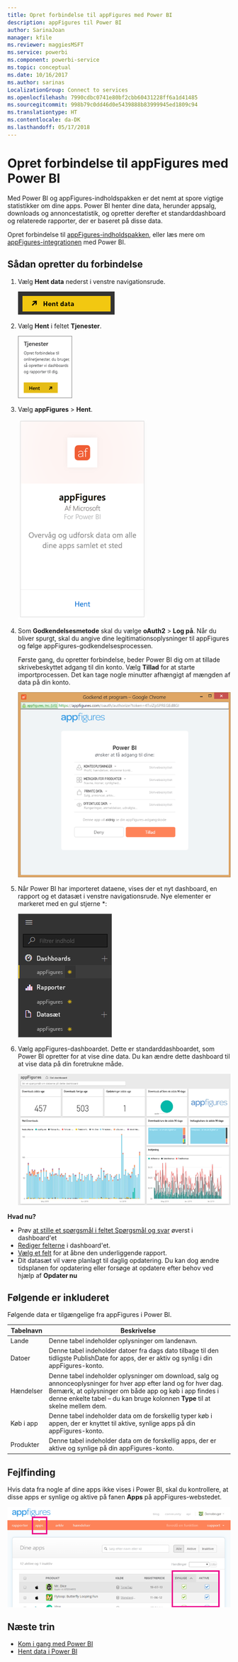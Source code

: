 ```yaml
---
title: Opret forbindelse til appFigures med Power BI
description: appFigures til Power BI
author: SarinaJoan
manager: kfile
ms.reviewer: maggiesMSFT
ms.service: powerbi
ms.component: powerbi-service
ms.topic: conceptual
ms.date: 10/16/2017
ms.author: sarinas
LocalizationGroup: Connect to services
ms.openlocfilehash: 7990cdbc0741e80bf2cbb60431228ff6a1d41485
ms.sourcegitcommit: 998b79c0dd46d0e5439888b83999945ed1809c94
ms.translationtype: HT
ms.contentlocale: da-DK
ms.lasthandoff: 05/17/2018
---
```

# <a name="connect-to-appfigures-with-power-bi"></a>Opret forbindelse til appFigures med Power BI
Med Power BI og appFigures-indholdspakken er det nemt at spore vigtige statistikker om dine apps. Power BI henter dine data, herunder appsalg, downloads og annoncestatistik, og opretter derefter et standarddashboard og relaterede rapporter, der er baseret på disse data.

Opret forbindelse til [appFigures-indholdspakken](https://app.powerbi.com/getdata/services/appfigures), eller læs mere om [appFigures-integrationen](https://powerbi.microsoft.com/integrations/appfigures) med Power BI.

## <a name="how-to-connect"></a>Sådan opretter du forbindelse
1. Vælg **Hent data** nederst i venstre navigationsrude.
   
   ![](media/service-connect-to-appfigures/pbi_getdata.png)
2. Vælg **Hent** i feltet **Tjenester**.
   
   ![](media/service-connect-to-appfigures/pbi_getservices.png)
3. Vælg **appFigures** \>  **Hent**.
   
   ![](media/service-connect-to-appfigures/appfigures.png)
4. Som **Godkendelsesmetode** skal du vælge **oAuth2** \> **Log på**. Når du bliver spurgt, skal du angive dine legitimationsoplysninger til appFigures og følge appFigures-godkendelsesprocessen.
   
   Første gang, du opretter forbindelse, beder Power BI dig om at tillade skrivebeskyttet adgang til din konto. Vælg **Tillad** for at starte importprocessen. Det kan tage nogle minutter afhængigt af mængden af data på din konto.
   
   ![](media/service-connect-to-appfigures/appfiguresdoc_06.png)
5. Når Power BI har importeret dataene, vises der et nyt dashboard, en rapport og et datasæt i venstre navigationsrude. Nye elementer er markeret med en gul stjerne \*:
   
    ![](media/service-connect-to-appfigures/pbi_appfigures3.png)
6. Vælg appFigures-dashboardet. Dette er standarddashboardet, som Power BI opretter for at vise dine data. Du kan ændre dette dashboard til at vise data på din foretrukne måde.
   
    ![](media/service-connect-to-appfigures/appfiguresdoc_01.png)

**Hvad nu?**

* Prøv [at stille et spørgsmål i feltet Spørgsmål og svar](power-bi-q-and-a.md) øverst i dashboard'et
* [Rediger felterne](service-dashboard-edit-tile.md) i dashboard'et.
* [Vælg et felt](service-dashboard-tiles.md) for at åbne den underliggende rapport.
* Dit datasæt vil være planlagt til daglig opdatering. Du kan dog ændre tidsplanen for opdatering eller forsøge at opdatere efter behov ved hjælp af **Opdater nu**

## <a name="whats-included"></a>Følgende er inkluderet
Følgende data er tilgængelige fra appFigures i Power BI.

| **Tabelnavn** | **Beskrivelse** |
| --- | --- |
| Lande |Denne tabel indeholder oplysninger om landenavn. |
| Datoer |Denne tabel indeholder datoer fra dags dato tilbage til den tidligste PublishDate for apps, der er aktiv og synlig i din appFigures-konto. |
| Hændelser |Denne tabel indeholder oplysninger om download, salg og annonceoplysninger for hver app efter land og for hver dag. Bemærk, at oplysninger om både app og køb i app findes i denne enkelte tabel – du kan bruge kolonnen <strong>Type</strong> til at skelne mellem dem. |
| Køb i app |Denne tabel indeholder data om de forskellig typer køb i appen, der er knyttet til aktive, synlige apps på din appFigures-konto. |
| Produkter |Denne tabel indeholder data om de forskellig apps, der er aktive og synlige på din appFigures-konto. |

## <a name="troubleshooting"></a>Fejlfinding
Hvis data fra nogle af dine apps ikke vises i Power BI, skal du kontrollere, at disse apps er synlige og aktive på fanen **Apps** på appFigures-webstedet.

![](media/service-connect-to-appfigures/appfiguresdoc_11.png)

## <a name="next-steps"></a>Næste trin
* [Kom i gang med Power BI](service-get-started.md)
* [Hent data i Power BI](service-get-data.md)

